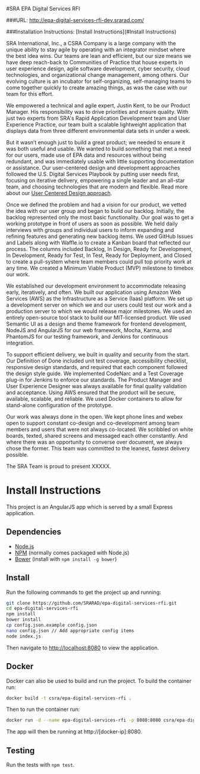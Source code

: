 #SRA EPA Digital Services RFI

###URL: http://epa-digital-services-rfi-dev.srarad.com/

###Installation Instructions: [Install Instructions](#Install Instructions)

SRA International, Inc., a CSRA Company is a large  company with  the unique ability to stay agile by operating with an integrator mindset where the best idea wins.  Our teams are lean and efficient, but our size means we have  deep reach-back to Communities of Practice that house experts in user experience design, agile software development, cyber security, cloud technologies, and organizational change management, among others. Our evolving culture is an incubator for self-organizing, self-managing teams to come together quickly to create amazing things, as was the case with our team for this effort.

We empowered a technical and agile expert, Justin Kent, to be our Product Manager. His responsibility was to drive priorities and ensure quality. With just two experts from SRA's Rapid Application Development team and User Experience Practice, our team built a scalable lightweight application that displays data from three different environmental data sets in under a week. 

But it wasn’t enough just to build a great product; we needed to ensure it was both useful and usable. We wanted to build something that met a need for our users, made use of EPA data and resources without being redundant, and was immediately usable with little supporting documentation or assistance. Our user-centered design and development approaches followed the U.S. Digital Services Playbook by putting user needs first, focusing on iterative delivery, empowering a single leader and an all-star team, and choosing technologies that are modern and flexible. Read more about our <a href="user_centered_design_process/">User Centered Design approach</a>.

Once we defined the problem and had a vision for our product, we vetted the idea with our user group and began to build our backlog. Initially, the backlog represented only the most basic functionality. Our goal was to get a working prototype in front of users as soon as possible. We held daily interviews with groups and individual users to inform expanding and refining features and generating new backlog items. We used GitHub Issues and Labels along with Waffle.io to create a Kanban board that reflected our process. The columns included Backlog, In Design, Ready for Development, In Development, Ready for Test, In Test, Ready for Deployment, and Closed to create a pull-system where team members could pull top priority work at any time. We created a Minimum Viable Product (MVP) milestone to timebox our work.

We established our development environment to accommodate releasing early, iteratively, and often. We built our application using Amazon Web Services (AWS) as the Infrastructure as a Service (Iaas) platform. We set up a development server on which we and our users could test our work and a production server to which we would release major milestones. We used an entirely open-source tool stack to build our MIT-licensed product. We used Semantic UI as a design and theme framework for frontend development, NodeJS and AngularJS for our web framework, Mocha, Karma, and PhantomJS for our testing framework, and Jenkins for continuous integration.

To support efficient delivery, we built in quality and security from the start. Our Definition of Done included unit test coverage, accessibility checklist, responsive design standards, and required that each component followed the design style guide. We implemented CodeNarc and a Test Coverage plug-in for Jenkins to enforce our standards. The Product Manager and User Experience Designer was always available for final quality validation and acceptance. Using AWS ensured that the product will be secure, available, scalable, and reliable. We used Docker containers to allow for stand-alone configuration of the prototype.

Our work was always done in the open. We kept phone lines and webex open to support constant co-design and co-development among team members and users that were not always co-located. We scribbled on white boards, texted, shared screens and messaged each other constantly. And where there was an opportunity to converse over document, we always chose the former. This team was committed to the leanest, fastest delivery possible.

The SRA Team is proud to present XXXXX.

# Install Instructions
This project is an AngularJS app which is served by a small Express application.

## Dependencies
- [Node.js](https://nodejs.org/en/)
- [NPM](https://www.npmjs.com/) (normally comes packaged with Node.js)
- [Bower](http://bower.io/) (install with `npm install -g bower`)

## Install
Run the following commands to get the project up and running:

```bash
git clone https://github.com/SRARAD/epa-digital-services-rfi.git
cd epa-digital-services-rfi
npm install
bower install
cp config.json.example config.json
nano config.json // Add appropriate config items
node index.js
```

Then navigate to [http://localhost:8080](http://localhost:8080) to view the application.

## Docker
Docker can also be used to build and run the project. To build the container run:

```bash
docker build -t csra/epa-digital-services-rfi .
```

Then to run the container run:

```bash
docker run -d --name epa-digital-services-rfi -p 8080:8080 csra/epa-digital-services-rfi
```

The app will then be running at http://[docker-ip]:8080.

## Testing
Run the tests with `npm test`.
